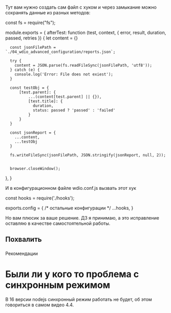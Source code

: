 ###
Тут вам нужно создать сам файл с хуком и через замыкание можно сохранять данные из разных методов:

const fs = require("fs");

module.exports = {
  afterTest: function (test, context, { error, result, duration, passed, retries }) {
      let content = {}

      const jsonFilePath = `./04_wdio_advanced_configuration/reports.json`;

      try {
        content = JSON.parse(fs.readFileSync(jsonFilePath, 'utf8'));
      } catch (e) {
        console.log('Error: File does not exiest');
      }

      const testObj = {
          [test.parent]: {
              ...(content[test.parent] || {}),
              [test.title]: {
                duration,
                status: passed ? 'passed' : 'failed'
              }
          }
      }

      const jsonReport = {
        ...content,
        ...testObj
      }

      fs.writeFileSync(jsonFilePath, JSON.stringify(jsonReport, null, 2));


      browser.closeWindow();
  },
}

И в конфигурационном файле wdio.conf.js вызвать этот хук

const hooks = require('./hooks');

exports.config = {
    /* остальные конфигурации */
    ...hooks,
}


Но вам плюсик за ваше решение. ДЗ я принимаю, а это исправление оставляю в качестве самостоятельной работы.

###
Похвалить
---


###
Рекомендации



# Были ли у кого то проблема с синхронным режимом
В 16 версии nodejs синхронный режим работать не будет, об этом говориться в самом видео 4.4.
